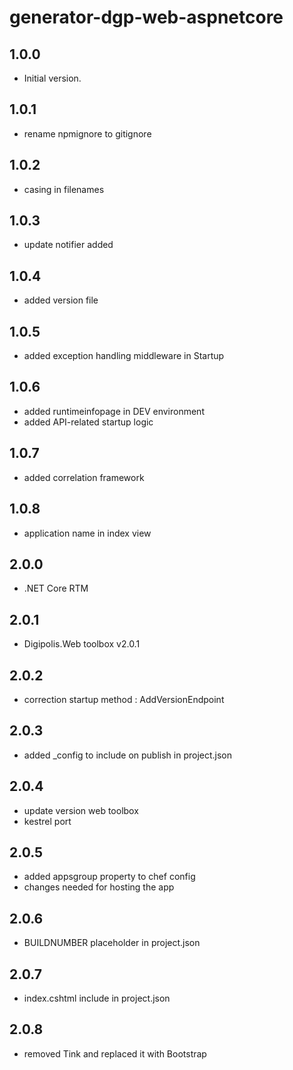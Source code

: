 # generator-dgp-web-aspnetcore

## 1.0.0

- Initial version.

## 1.0.1

- rename npmignore to gitignore

## 1.0.2

- casing in filenames

## 1.0.3

- update notifier added

## 1.0.4

- added version file

## 1.0.5

- added exception handling middleware in Startup

## 1.0.6

- added runtimeinfopage in DEV environment
- added API-related startup logic

## 1.0.7

- added correlation framework

## 1.0.8

- application name in index view

## 2.0.0

- .NET Core RTM

## 2.0.1

- Digipolis.Web toolbox v2.0.1 

## 2.0.2

- correction startup method : AddVersionEndpoint

## 2.0.3

- added _config to include on publish in project.json

## 2.0.4

- update version web toolbox
- kestrel port

## 2.0.5

- added appsgroup property to chef config
- changes needed for hosting the app

## 2.0.6

- BUILDNUMBER placeholder in project.json

## 2.0.7

- index.cshtml include in project.json

## 2.0.8

- removed Tink and replaced it with Bootstrap